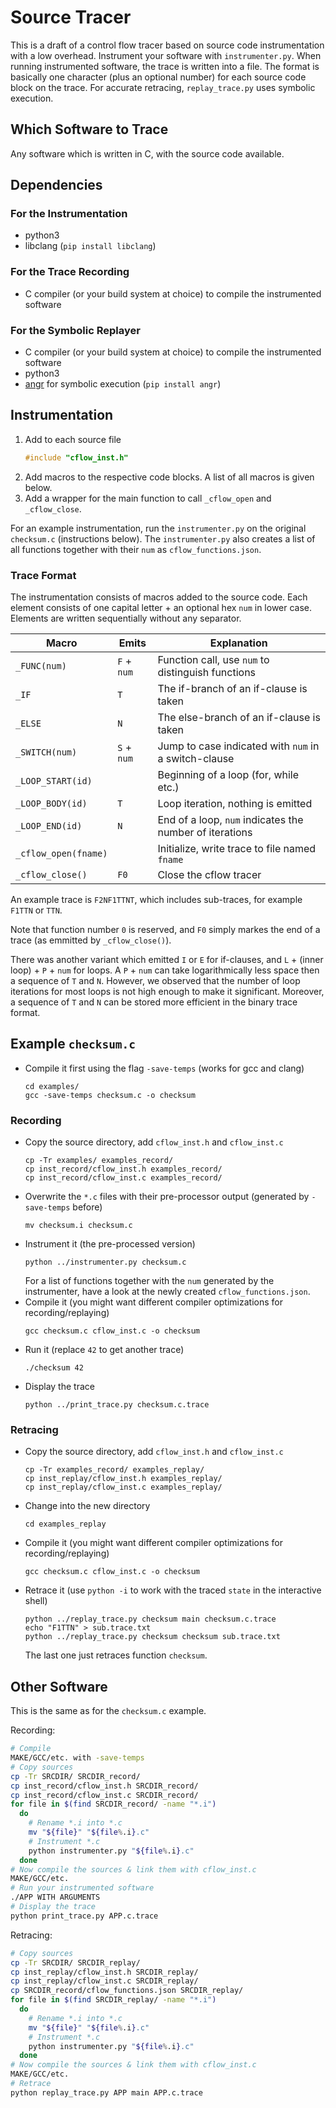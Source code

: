 # Source Tracer

This is a draft of a control flow tracer based on source code instrumentation with a low overhead.
Instrument your software with `instrumenter.py`. When running instrumented software, the trace is written into a file.
The format is basically one character (plus an optional number)
for each source code block on the trace.
For accurate retracing, `replay_trace.py` uses symbolic execution.

## Which Software to Trace

Any software which is written in C, with the source code available.

## Dependencies
### For the Instrumentation

* python3
* libclang (`pip install libclang`)

### For the Trace Recording

* C compiler (or your build system at choice) to compile the instrumented software

### For the Symbolic Replayer

* C compiler (or your build system at choice) to compile the instrumented software
* python3
* [angr](https://angr.io) for symbolic execution (`pip install angr`)

## Instrumentation

1. Add to each source file
   ```C
   #include "cflow_inst.h"
   ```
2. Add macros to the respective code blocks. A list of all macros is given below.
3. Add a wrapper for the main function to call `_cflow_open` and `_cflow_close`.

For an example instrumentation, run the `instrumenter.py` on
the original `checksum.c` (instructions below).
The `instrumenter.py` also creates a list of all functions together with their
`num` as `cflow_functions.json`.

### Trace Format

The instrumentation consists of macros added to the source code.
Each element consists of one capital letter + an optional hex `num` in lower case.
Elements are written sequentially without any separator.

| Macro                | Emits       | Explanation                                             |
|----------------------|-------------|---------------------------------------------------------|
| `_FUNC(num)`         | `F` + `num` | Function call, use `num` to distinguish functions       |
| `_IF`                | `T`         | The if-branch of an if-clause is taken                  |
| `_ELSE`              | `N`         | The else-branch of an if-clause is taken                |
| `_SWITCH(num)`       | `S` + `num` | Jump to case indicated with `num` in a switch-clause    |
| `_LOOP_START(id)`    |             | Beginning of a loop (for, while etc.)                   |
| `_LOOP_BODY(id)`     | `T`         | Loop iteration, nothing is emitted                      |
| `_LOOP_END(id)`      | `N`         | End of a loop, `num` indicates the number of iterations |
| `_cflow_open(fname)` |             | Initialize, write trace to file named `fname`           |
| `_cflow_close()`     | `F0`        | Close the cflow tracer                                  |

An example trace is `F2NF1TTNT`, which includes sub-traces, for example `F1TTN` or `TTN`.

Note that function number `0` is reserved, and `F0` simply markes the end of a trace
(as emmitted by `_cflow_close()`).

There was another variant which emitted `I` or `E` for if-clauses, and
`L` + (inner loop) + `P` + `num` for loops. A `P` + `num` can take logarithmically less
space then a sequence of `T` and `N`. However, we observed that the number
of loop iterations for most loops is not high enough to make it significant.
Moreover, a sequence of `T` and `N` can be stored more efficient in the binary trace format.

## Example `checksum.c`

* Compile it first using the flag `-save-temps` (works for gcc and clang)
  ```
  cd examples/
  gcc -save-temps checksum.c -o checksum
  ```
### Recording
* Copy the source directory, add `cflow_inst.h` and `cflow_inst.c`
  ```
  cp -Tr examples/ examples_record/
  cp inst_record/cflow_inst.h examples_record/
  cp inst_record/cflow_inst.c examples_record/
  ```
* Overwrite the `*.c` files with their pre-processor output
  (generated by `-save-temps` before)
  ```
  mv checksum.i checksum.c
  ```
* Instrument it (the pre-processed version)
  ```
  python ../instrumenter.py checksum.c
  ```
  For a list of functions together with the `num` generated by the instrumenter,
  have a look at the newly created `cflow_functions.json`.
* Compile it (you might want different compiler optimizations for recording/replaying)
  ```
  gcc checksum.c cflow_inst.c -o checksum
  ```
* Run it (replace `42` to get another trace) 
  ```
  ./checksum 42
  ```
* Display the trace
  ```
  python ../print_trace.py checksum.c.trace
  ```
### Retracing
* Copy the source directory, add `cflow_inst.h` and `cflow_inst.c`
  ```
  cp -Tr examples_record/ examples_replay/
  cp inst_replay/cflow_inst.h examples_replay/
  cp inst_replay/cflow_inst.c examples_replay/
  ```
* Change into the new directory
  ```
  cd examples_replay
  ```
* Compile it (you might want different compiler optimizations for recording/replaying)
  ```
  gcc checksum.c cflow_inst.c -o checksum
  ```
* Retrace it (use `python -i` to work with the traced `state` in the interactive shell)
  ```
  python ../replay_trace.py checksum main checksum.c.trace
  echo "F1TTN" > sub.trace.txt
  python ../replay_trace.py checksum checksum sub.trace.txt
  ```
  The last one just retraces function `checksum`.

## Other Software

This is the same as for the `checksum.c` example.

Recording:
  ```sh
  # Compile
  MAKE/GCC/etc. with -save-temps
  # Copy sources
  cp -Tr SRCDIR/ SRCDIR_record/
  cp inst_record/cflow_inst.h SRCDIR_record/
  cp inst_record/cflow_inst.c SRCDIR_record/
  for file in $(find SRCDIR_record/ -name "*.i")
    do
      # Rename *.i into *.c
      mv "${file}" "${file%.i}.c"
      # Instrument *.c
      python instrumenter.py "${file%.i}.c"
    done
  # Now compile the sources & link them with cflow_inst.c
  MAKE/GCC/etc.
  # Run your instrumented software
  ./APP WITH ARGUMENTS
  # Display the trace
  python print_trace.py APP.c.trace
  ```
Retracing:
  ```sh
  # Copy sources
  cp -Tr SRCDIR/ SRCDIR_replay/
  cp inst_replay/cflow_inst.h SRCDIR_replay/
  cp inst_replay/cflow_inst.c SRCDIR_replay/
  cp SRCDIR_record/cflow_functions.json SRCDIR_replay/
  for file in $(find SRCDIR_replay/ -name "*.i")
    do
      # Rename *.i into *.c
      mv "${file}" "${file%.i}.c"
      # Instrument *.c
      python instrumenter.py "${file%.i}.c"
    done
  # Now compile the sources & link them with cflow_inst.c
  MAKE/GCC/etc.
  # Retrace
  python replay_trace.py APP main APP.c.trace
  ```
